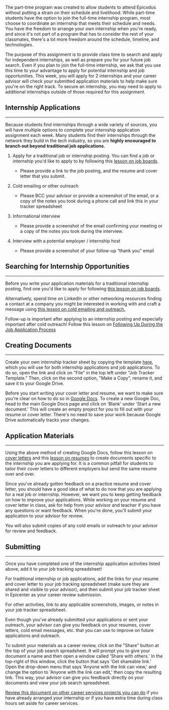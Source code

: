 The part-time program was created to allow students to attend Epicodus without putting a strain on their schedule and livelihood. While part-time students have the option to join the full-time internship program, most choose to coordinate an internship that meets their schedule and needs. You have the freedom to arrange your own  internship when you're ready, and since it's not part of a program that has to consider the rest of your classmates, there's a lot more freedom around the schedule, timeline, and technologies.  

The purpose of this assignment is to provide class time to search and apply for independent internships, as well as prepare you for your future job search. Even if you plan to join the full-time internship, we ask that you use this time to your advantage to apply for potential internship and job opportunities. 
This week, you will apply for 2 internships and your career advisor will check your submitted application materials to help make sure you're on the right track. To secure an internship, you may need to apply to additional internships outside of those required for this assignment. 

## Internship Applications 
---

Because students find internships through a wide variety of sources, you will have multiple options to complete your internship application assignment each week. Many students find their internships through the network they build in the tech industry, so you are **highly encouraged to branch out beyond traditional job applications.**

1. Apply for a traditional job or internship posting. You can find a job or internship you'd like to apply to by following this [lesson on job boards](/internship-and-job-search/applying-for-internships-and-jobs/job-boards). 
    - Please provide a link to the job posting, and the resume and cover letter that you submit.

2. Cold emailing or other outreach 
    - Please BCC your advisor or provide a screenshot of the email, or a copy of the notes you took during a phone call and link this in your tracker spreadsheet

3. Informational interview 
    - Please provide a screenshot of the email confirming your meeting or a copy of the notes you took during the interview.

4. Interview with a potential employer / internship host 
    - Please provide a screenshot of your follow-up “thank you” email

## Searching for Internship Opportunities 
---

Before you write your application materials for a traditional internship posting, find one you'd like to apply for following [this lesson on job boards](/internship-and-job-search/applying-for-internships-and-jobs/job-boards).

Alternatively, spend time on LinkedIn or other networking resources finding a contact at a company you might be interested in working with and craft a message using [this lesson on cold emailing and outreach.](/internship-and-job-search/applying-for-internships-and-jobs/expand-your-job-search-network-through-cold-emailing) 

Follow-up is important after applying to an internship posting and especially important after cold outreach! Follow this lesson on [Following Up During the Job Application Process](/internship-and-job-search/applying-for-internships-and-jobs/following-up-during-the-job-application-process)

## Creating Documents
---

Create your own internship tracker sheet by copying the template [here](https://docs.google.com/spreadsheets/d/1tJy8guz0lt_xxN3k9Of9Ty-flkpgGXJHKHfZCy92XZQ/edit#gid=0), which you will use for both internship applications and job applications. To do so, open the link and click on "File" in the top left under "Job Tracker Template." Then, click on the second option, "Make a Copy", rename it, and save it to your Google Drive.

Before you start writing your cover letter and resume, we want to make sure you're clear on how to do so in [Google Docs](https://docs.google.com/). To create a new Google Doc, head to the main Google Docs page and click on 'Blank' under 'Start a new document.' This will create an empty project for you to fill out with your resume or cover letter. There's no need to save your work because Google Drive automatically tracks your changes. 

## Application Materials
---

Using the above method of creating Google Docs, follow this lesson on [cover letters](/internship-and-job-search/applying-for-internships-and-jobs/writing-your-cover-letter) and this [lesson on resumes](/internship-and-job-search/applying-for-internships-and-jobs/writing-your-resume) to create documents specific to the internship you are applying for. It is a common pitfall for students to tailor their cover letters to different employers but send the same resume over and over.

Since you've already gotten feedback on a practice resume and cover letter, you should have a good idea of what to do now that you are applying for a real job or internship. However, we want you to keep getting feedback on how to improve your applications. While working on your resume and cover letter in class, ask for help from your advisor and teacher if you have any questions or want feedback. When you're done, you'll submit your application to your advisor for review.

You will also submit copies of any cold emails or outreach to your advisor for review and feedback. 

## Submitting 
---

Once you have completed one of the internship application activities listed above, add it to your job tracking spreadsheet!

For traditional internship or job applications, add the links for your resume and cover letter to your job tracking spreadsheet (make sure they are shared and visible to your advisor), and then submit your job tracker sheet in Epicenter as your career review submission. 

For other activities, link to any applicable screenshots, images, or notes in your job tracker spreadsheet. 

Even though you've already submitted your applications or sent your outreach, your advisor can give you feedback on your resumes, cover letters, cold email messages, etc. that you can use to improve on future applications and outreach.

To submit your materials as a career review, click on the "Share" button at the top of your job search spreadsheet. It will prompt you to give your document a name and then open a window called 'Share with others.' In the top-right of this window, click the button that says 'Get shareable link.' Open the drop-down menu that says 'Anyone with the link can view,' and change the option to 'Anyone with the link can edit,' then copy the resulting link. This way, your advisor can give you feedback directly on your documents and view your job search spreadsheet.

[Review this document on other career services projects you can do](https://docs.google.com/document/d/11UXzm89gh-RvZ8WLkvuo5cSOvnkcXBiNIvLyfN7gJFI/edit) if you have already arranged your internship or if you have extra time during class hours set aside for career services. 
